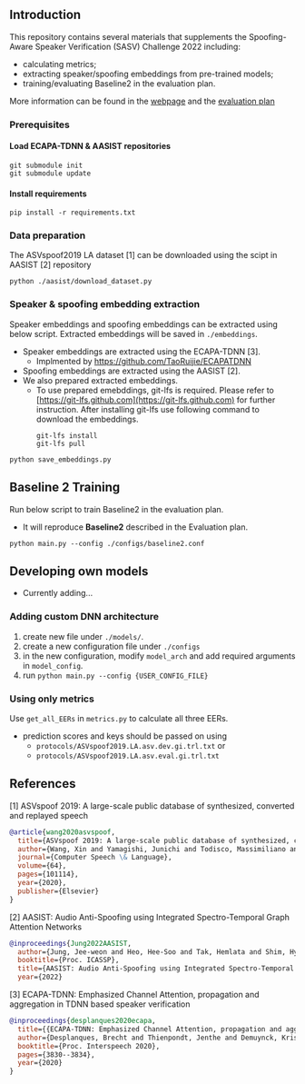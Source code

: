 ## Introduction
This repository contains several materials that supplements the Spoofing-Aware Speaker Verification (SASV) Challenge 2022 including:
- calculating metrics;
- extracting speaker/spoofing embeddings from pre-trained models;
- training/evaluating Baseline2 in the evaluation plan. 

More information can be found in the [webpage](https://sasv-challenge.github.io) and the [evaluation plan](pdfs/2022_SASV_evaluation_plan_v0.2.pdf) 

### Prerequisites
#### Load ECAPA-TDNN & AASIST repositories
```
git submodule init
git submodule update
```

#### Install requirements
```
pip install -r requirements.txt
```
### Data preparation
The ASVspoof2019 LA dataset [1] can be downloaded using the scipt in AASIST [2] repository
```
python ./aasist/download_dataset.py
```

### Speaker & spoofing embedding extraction
Speaker embeddings and spoofing embeddings can be extracted using below script.
Extracted embeddings will be saved in `./embeddings`.
- Speaker embeddings are extracted using the ECAPA-TDNN [3].
  - Implmented by https://github.com/TaoRuijie/ECAPATDNN
- Spoofing embeddings are extracted using the AASIST [2].
- We also prepared extracted embeddings.
  - To use prepared emebddings, git-lfs is required. Please refer to [https://git-lfs.github.com](https://git-lfs.github.com) for further instruction. After installing git-lfs use following command to download the embeddings.
    ```
    git-lfs install
    git-lfs pull
    ```


```
python save_embeddings.py
```

## Baseline 2 Training
Run below script to train Baseline2 in the evaluation plan.
- It will reproduce **Baseline2** described in the Evaluation plan.
```
python main.py --config ./configs/baseline2.conf
```

## Developing own models
- Currently adding...

### Adding custom DNN architecture
1. create new file under `./models/`.
2. create a new configuration file under `./configs`
3. in the new configuration, modify `model_arch` and add required arguments in
`model_config`.
4. run `python main.py --config {USER_CONFIG_FILE}` 
### Using only metrics
Use `get_all_EERs` in `metrics.py` to calculate all three EERs.
- prediction scores and keys should be passed on using 
  - `protocols/ASVspoof2019.LA.asv.dev.gi.trl.txt` or
  -  `protocols/ASVspoof2019.LA.asv.eval.gi.trl.txt`

## References
[1] ASVspoof 2019: A large-scale public database of synthesized, converted and replayed speech
```bibtex
@article{wang2020asvspoof,
  title={ASVspoof 2019: A large-scale public database of synthesized, converted and replayed speech},
  author={Wang, Xin and Yamagishi, Junichi and Todisco, Massimiliano and Delgado, H{\'e}ctor and Nautsch, Andreas and Evans, Nicholas and Sahidullah, Md and Vestman, Ville and Kinnunen, Tomi and Lee, Kong Aik and others},
  journal={Computer Speech \& Language},
  volume={64},
  pages={101114},
  year={2020},
  publisher={Elsevier}
}
```
[2] AASIST: Audio Anti-Spoofing using Integrated Spectro-Temporal Graph Attention Networks
```bibtex
@inproceedings{Jung2022AASIST,
  author={Jung, Jee-weon and Heo, Hee-Soo and Tak, Hemlata and Shim, Hye-jin and Chung, Joon Son and Lee, Bong-Jin and Yu, Ha-Jin and Evans, Nicholas},
  booktitle={Proc. ICASSP}, 
  title={AASIST: Audio Anti-Spoofing using Integrated Spectro-Temporal Graph Attention Networks}, 
  year={2022}
```
[3] ECAPA-TDNN: Emphasized Channel Attention, propagation and aggregation in TDNN based speaker verification
```bibtex
@inproceedings{desplanques2020ecapa,
  title={{ECAPA-TDNN: Emphasized Channel Attention, propagation and aggregation in TDNN based speaker verification}},
  author={Desplanques, Brecht and Thienpondt, Jenthe and Demuynck, Kris},
  booktitle={Proc. Interspeech 2020},
  pages={3830--3834},
  year={2020}
}
```

